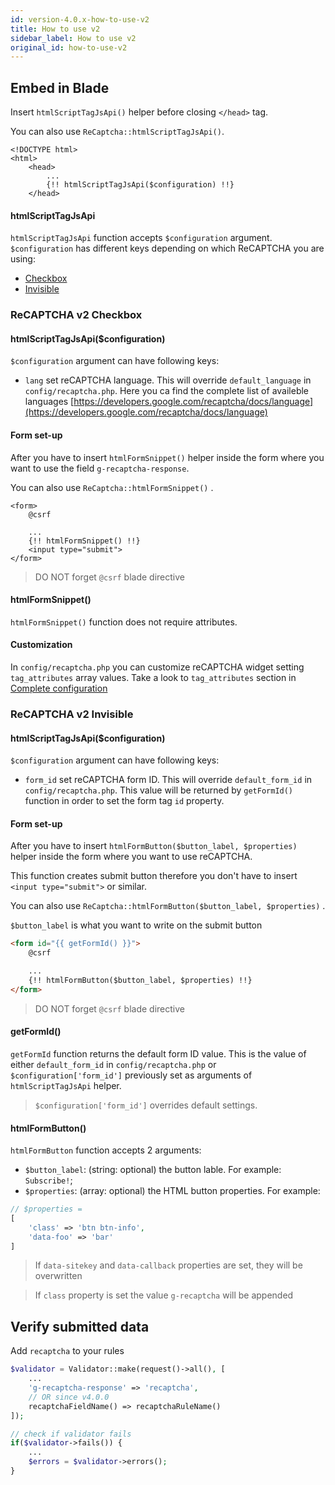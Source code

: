```yaml
---
id: version-4.0.x-how-to-use-v2
title: How to use v2
sidebar_label: How to use v2
original_id: how-to-use-v2
---
```



## Embed in Blade

Insert `htmlScriptTagJsApi()` helper before closing `</head>` tag.

You can also use `ReCaptcha::htmlScriptTagJsApi()`.

```blade
<!DOCTYPE html>
<html>
    <head>
        ...
        {!! htmlScriptTagJsApi($configuration) !!}
    </head>
```

#### htmlScriptTagJsApi
`htmlScriptTagJsApi` function accepts `$configuration` argument. `$configuration` has different keys depending on which ReCAPTCHA you are using:

* [Checkbox](#recaptcha-v2-checkbox)
* [Invisible](#recaptcha-v2-invisible)

### ReCAPTCHA v2 Checkbox

#### htmlScriptTagJsApi($configuration)
`$configuration` argument can have following keys:

* `lang` set reCAPTCHA language. This will override `default_language` in `config/recaptcha.php`. Here you ca find the complete list of availeble languages [https://developers.google.com/recaptcha/docs/language](https://developers.google.com/recaptcha/docs/language)

#### Form set-up
After you have to insert `htmlFormSnippet()` helper inside the form where you want to use the field `g-recaptcha-response`.

You can also use `ReCaptcha::htmlFormSnippet()` .
```blade
<form>
    @csrf

    ...
    {!! htmlFormSnippet() !!}
    <input type="submit">
</form>
```
> DO NOT forget `@csrf` blade directive

#### htmlFormSnippet()
`htmlFormSnippet()` function does not require attributes.

#### Customization
In `config/recaptcha.php` you can customize reCAPTCHA widget setting `tag_attributes` array values. Take a look to `tag_attributes` section in [Complete configuration](configuration.md#complete-configuration)

### ReCAPTCHA v2 Invisible
#### htmlScriptTagJsApi($configuration)
`$configuration` argument can have following keys:

* `form_id` set reCAPTCHA form ID. This will override `default_form_id` in `config/recaptcha.php`. This value will be returned by `getFormId()` function in order to set the form tag `id` property.

#### Form set-up
After you have to insert `htmlFormButton($button_label, $properties)` helper inside the form where you want to use reCAPTCHA. 

This function creates submit button therefore you don't have to insert `<input type="submit">` or similar.

You can also use `ReCaptcha::htmlFormButton($button_label, $properties)` .

`$button_label` is what you want to write on the submit button
```html
<form id="{{ getFormId() }}">
    @csrf

    ...
    {!! htmlFormButton($button_label, $properties) !!}
</form>
```
> DO NOT forget `@csrf` blade directive

#### getFormId()
`getFormId` function returns the default form ID value. This is the value of either `default_form_id` in `config/recaptcha.php` or `$configuration['form_id']` previously set as arguments of `htmlScriptTagJsApi` helper.
> `$configuration['form_id']` overrides default settings.

#### htmlFormButton()
`htmlFormButton` function accepts 2 arguments:

* `$button_label`: (string: optional) the button lable. For example: `Subscribe!`;
* `$properties`: (array: optional) the HTML button properties. For example:
```php
// $properties = 
[
    'class' => 'btn btn-info',
    'data-foo' => 'bar'
]
```

> If `data-sitekey` and `data-callback` properties are set, they will be overwritten

> If `class` property is set the value `g-recaptcha` will be appended

## Verify submitted data

Add `recaptcha` to your rules
```php
$validator = Validator::make(request()->all(), [
    ...
    'g-recaptcha-response' => 'recaptcha',
    // OR since v4.0.0
    recaptchaFieldName() => recaptchaRuleName()
]);

// check if validator fails
if($validator->fails()) {
    ...
    $errors = $validator->errors();
}
```
